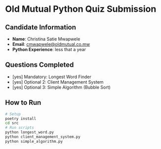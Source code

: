 # Old Mutual Python Quiz Submission
## Candidate Information
- **Name**: Christina Satie Mwapwele
- **Email**: cmwapwele@oldmutual.co.mw
- **Python Experience**: less that a year
## Questions Completed
- [yes] Mandatory: Longest Word Finder
- [yes] Optional 2: Client Management System
- [yes] Optional 3: Simple Algorithm (Bubble Sort)
## How to Run
```bash
# Setup
poetry install
cd src
# Run scripts
python longest_word.py
python client_management_system.py
python simple_algorithm.py